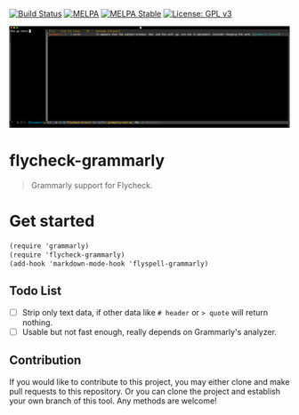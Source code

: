 [![Build Status](https://travis-ci.com/jcs090218/flycheck-grammarly.svg?branch=master)](https://travis-ci.com/jcs090218/flycheck-grammarly)
[![MELPA](https://melpa.org/packages/flycheck-grammarly-badge.svg)](https://melpa.org/#/flycheck-grammarly)
[![MELPA Stable](https://stable.melpa.org/packages/flycheck-grammarly-badge.svg)](https://stable.melpa.org/#/flycheck-grammarly)
[![License: GPL v3](https://img.shields.io/badge/License-GPL%20v3-blue.svg)](https://www.gnu.org/licenses/gpl-3.0)

![](screenshot.png)

# flycheck-grammarly
> Grammarly support for Flycheck.

# Get started

    (require 'grammarly)
    (require 'flycheck-grammarly)
    (add-hook 'markdown-mode-hook 'flyspell-grammarly)

## Todo List

- [ ] Strip only text data, if other data like `# header` or `> quote` will return nothing.
- [ ] Usable but not fast enough, really depends on Grammarly's analyzer.

## Contribution

If you would like to contribute to this project, you may either
clone and make pull requests to this repository. Or you can
clone the project and establish your own branch of this tool.
Any methods are welcome!
